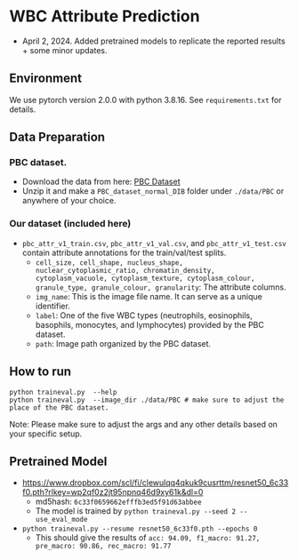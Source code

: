 # WBC Attribute Prediction

- April 2, 2024. Added pretrained models to replicate the reported results +  some minor updates.

## Environment
We use pytorch version 2.0.0 with python 3.8.16. See `requirements.txt` for details.

## Data Preparation
### PBC dataset.
- Download the data from here: [PBC Dataset](https://data.mendeley.com/datasets/snkd93bnjr/1)
- Unzip it and make a `PBC_dataset_normal_DIB` folder under `./data/PBC` or anywhere of your choice.

### Our dataset (included here)
- `pbc_attr_v1_train.csv`, `pbc_attr_v1_val.csv`, and `pbc_attr_v1_test.csv` contain attribute annotations for the train/val/test splits.
    - `cell_size, cell_shape, nucleus_shape, nuclear_cytoplasmic_ratio, chromatin_density, cytoplasm_vacuole, cytoplasm_texture, cytoplasm_colour, granule_type, granule_colour, granularity`: The attribute columns.
    - `img_name`: This is the image file name. It can serve as a unique identifier.
    - `label`: One of the five WBC types (neutrophils, eosinophils, basophils, monocytes, and lymphocytes) provided by the PBC dataset.
    - `path`: Image path organized by the PBC dataset.

## How to run
```
python traineval.py  --help
python traineval.py  --image_dir ./data/PBC # make sure to adjust the place of the PBC dataset.
```
Note: Please make sure to adjust the args and any other details based on your specific setup.

## Pretrained Model
- https://www.dropbox.com/scl/fi/clewulqq4qkuk9cusrttm/resnet50_6c33f0.pth?rlkey=wp2qf0z2jt95npnq46d9xy61k&dl=0
    - md5hash: `6c33f0659662efffb3ed5f91d63abbee`
    - The model is trained by `python traineval.py --seed 2 --use_eval_mode`
- `python traineval.py --resume resnet50_6c33f0.pth --epochs 0`
	- This should give the results of `acc: 94.09, f1_macro: 91.27, pre_macro: 90.86, rec_macro: 91.77`
